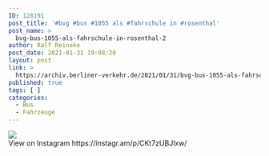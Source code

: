 ```yaml
---
ID: 128191
post_title: '#bvg #bus #1055 als #fahrschule in #rosenthal'
post_name: >
  bvg-bus-1055-als-fahrschule-in-rosenthal-2
author: Ralf Reineke
post_date: 2021-01-31 19:08:20
layout: post
link: >
  https://archiv.berliner-verkehr.de/2021/01/31/bvg-bus-1055-als-fahrschule-in-rosenthal-2/
published: true
tags: [ ]
categories:
  - Bus
  - Fahrzeuge
---
```

<div><img src='https://scontent-iad3-1.cdninstagram.com/v/t51.29350-15/144345100_428285458513914_1846113237337375635_n.jpg?_nc_cat=100&ccb=2&_nc_sid=8ae9d6&_nc_ohc=W_LoimFSTpIAX-ASjdV&_nc_ht=scontent-iad3-1.cdninstagram.com&oh=e91e37c155c8e5c4436815780ab50536&oe=603CAF4E' style='max-width:600px;' /><br/><div>View on Instagram https://instagr.am/p/CKt7zUBJlxw/</div></div>